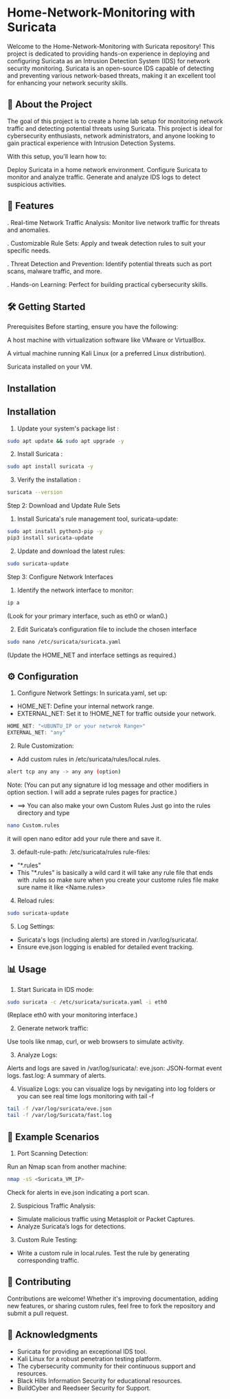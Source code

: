 
# Home-Network-Monitoring with Suricata

Welcome to the Home-Network-Monitoring with Suricata repository! This project is dedicated to providing hands-on experience in deploying and configuring Suricata as an Intrusion Detection System (IDS) for network security monitoring. Suricata is an open-source IDS capable of detecting and preventing various network-based threats, making it an excellent tool for enhancing your network security skills.


## 🌟 About the Project

The goal of this project is to create a home lab setup for monitoring network traffic and detecting potential threats using Suricata. This project is ideal for cybersecurity enthusiasts, network administrators, and anyone looking to gain practical experience with Intrusion Detection Systems.

With this setup, you'll learn how to:

Deploy Suricata in a home network environment.
Configure Suricata to monitor and analyze traffic.
Generate and analyze IDS logs to detect suspicious activities.

## 🚀 Features

. Real-time Network Traffic Analysis: Monitor live network traffic for threats and anomalies.

. Customizable Rule Sets: Apply and tweak detection rules to suit your specific needs.

. Threat Detection and Prevention: Identify potential threats such as port scans, malware traffic, and more.

. Hands-on Learning: Perfect for building practical cybersecurity skills.
## 🛠 Getting Started

Prerequisites
Before starting, ensure you have the following:

A host machine with virtualization software like VMware or VirtualBox.

A virtual machine running Kali Linux (or a preferred Linux distribution).

Suricata installed on your VM.

## Installation

## Installation

1. Update your system's package list :

```bash
sudo apt update && sudo apt upgrade -y

```
2. Install Suricata :

```bash
sudo apt install suricata -y

```
3. Verify the installation :

```bash
suricata --version 

```

Step 2: Download and Update Rule Sets

1. Install Suricata's rule management tool, suricata-update:

```bash
sudo apt install python3-pip -y
pip3 install suricata-update

```
2. Update and download the latest rules:

```bash
sudo suricata-update

```
Step 3: Configure Network Interfaces

1. Identify the network interface to monitor:

```bash
ip a
```
(Look for your primary interface, such as eth0 or wlan0.)

2. Edit Suricata’s configuration file to include the chosen interface
```bash
sudo nano /etc/suricata/suricata.yaml

```
(Update the HOME_NET and interface settings as required.)










## ⚙️ Configuration

1. Configure Network Settings: In suricata.yaml, set up:

- HOME_NET: Define your internal network range.  
- EXTERNAL_NET: Set it to !HOME_NET for traffic outside your network.
```JavaScript
HOME_NET: "<UBUNTU_IP or your netwrok Range>"
EXTERNAL_NET: "any"
```
2. Rule Customization:
- Add custom rules in /etc/suricata/rules/local.rules.
```bash
alert tcp any any -> any any (option)
```
Note: (You can put any signature id log message and other modifiers in option section. I will add a seprate rules pages for practice.)

- ==> You can also make your own Custom Rules Just go into the rules directory and type
```bash
nano Custom.rules
```
it will open nano editor add your rule there and save it.

3. default-rule-path: /etc/suricata/rules
rule-files:
- "*.rules"
- This "*.rules" is basically a wild card it will take any rule file that ends with .rules so make sure when you create your custome rules file make sure name it like <Name.rules>

4. Reload rules:
```bash
sudo suricata-update
```
5. Log Settings:
- Suricata's logs (including alerts) are stored in /var/log/suricata/.
- Ensure eve.json logging is enabled for detailed event tracking.

## 📊 Usage

1. Start Suricata in IDS mode:

```bash
sudo suricata -c /etc/suricata/suricata.yaml -i eth0
```
(Replace eth0 with your monitoring interface.)

2. Generate network traffic:

Use tools like nmap, curl, or web browsers to simulate activity.

3. Analyze Logs:

Alerts and logs are saved in /var/log/suricata/:
eve.json: JSON-format event logs.
fast.log: A summary of alerts.

4. Visualize Logs:
you can visualize logs by nevigating into log folders or you can see real time logs monitoring with tail -f 
```bash 
tail -f /var/log/suricata/eve.json
tail -f /var/log/Suricata/fast.log
```


## 🔎 Example Scenarios

1. Port Scanning Detection:

Run an Nmap scan from another machine:
```bash
nmap -sS <Suricata_VM_IP>
```
Check for alerts in eve.json indicating a port scan.

2. Suspicious Traffic Analysis:

- Simulate malicious traffic using Metasploit or Packet Captures.
- Analyze Suricata’s logs for detections.

3. Custom Rule Testing:

- Write a custom rule in local.rules.
Test the rule by generating corresponding traffic.

## 🤝 Contributing

Contributions are welcome! Whether it's improving documentation, adding new features, or sharing custom rules, feel free to fork the repository and submit a pull request.


## 🙌 Acknowledgments

- Suricata for providing an exceptional IDS tool.
- Kali Linux for a robust penetration testing platform.
- The cybersecurity community for their continuous support and resources.
- Black Hills Information Security for educational resources.
- BuildCyber and Reedseer Security for Support.

